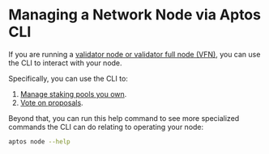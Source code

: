 # Managing a Network Node via Aptos CLI

If you are running a [validator node or validator full node (VFN)](../../nodes/validator-node/index.md), you can use the CLI to interact with your node.

Specifically, you can use the CLI to:

1. [Manage staking pools you own](../../nodes/validator-node/operator/staking-pool-operations.md).
2. [Vote on proposals](../../nodes/validator-node/voter/index.md).

Beyond that, you can run this help command to see more specialized commands the CLI can do relating to operating your node:

```bash
aptos node --help
```
